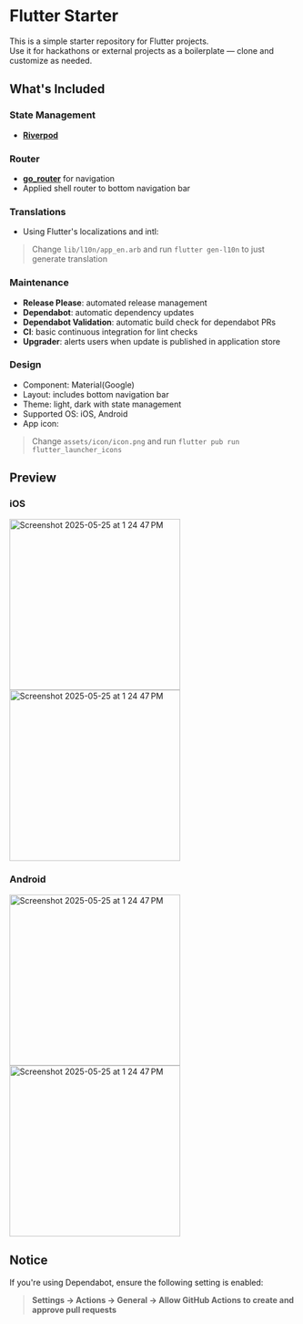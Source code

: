 # Flutter Starter

This is a simple starter repository for Flutter projects.  
Use it for hackathons or external projects as a boilerplate — clone and customize as needed.

## What's Included

### State Management

- [**Riverpod**](https://riverpod.dev/)

### Router

- [**go_router**](https://pub.dev/packages/go_router) for navigation
- Applied shell router to bottom navigation bar

### Translations

- Using Flutter's localizations and intl:

>  Change `lib/l10n/app_en.arb` and run `flutter gen-l10n` to just generate translation

### Maintenance

- **Release Please**: automated release management
- **Dependabot**: automatic dependency updates
- **Dependabot Validation**: automatic build check for dependabot PRs
- **CI**: basic continuous integration for lint checks
- **Upgrader**: alerts users when update is published in application store

### Design

- Component: Material(Google)
- Layout: includes bottom navigation bar
- Theme: light, dark with state management
- Supported OS: iOS, Android
- App icon:

> Change `assets/icon/icon.png` and run `flutter pub run flutter_launcher_icons`

## Preview

<!-- markdownlint-disable MD033 -->

### iOS

<img width="300" alt="Screenshot 2025-05-25 at 1 24 47 PM" src="https://github.com/user-attachments/assets/d038ce8b-a4e7-4956-88d9-a15d2c5fc828" />

<img width="300" alt="Screenshot 2025-05-25 at 1 24 47 PM" src="https://github.com/user-attachments/assets/034419d1-1075-4610-97cc-121e4b16c293" />

### Android

<img width="300" alt="Screenshot 2025-05-25 at 1 24 47 PM" src="https://github.com/user-attachments/assets/36dca49c-e37f-432f-b93d-461fad5a6ae7" />

<img width="300" alt="Screenshot 2025-05-25 at 1 24 47 PM" src="https://github.com/user-attachments/assets/79d4995a-a774-44c8-9918-798a28c30b14" />

## Notice

If you're using Dependabot, ensure the following setting is enabled:

> **Settings → Actions → General → Allow GitHub Actions to create and approve pull requests**
